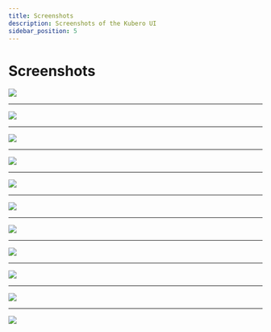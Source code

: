 ```yaml
---
title: Screenshots
description: Screenshots of the Kubero UI
sidebar_position: 5
---
```


# Screenshots
<img src="https://raw.githubusercontent.com/kubero-dev/kubero/main/docs/screenshots/pipeline-list.png" />

---

<img src="https://raw.githubusercontent.com/kubero-dev/kubero/main/docs/screenshots/pipeline-new.png" />

---

<img src="https://raw.githubusercontent.com/kubero-dev/kubero/main/docs/screenshots/app-overview.png" />

---

<img src="https://raw.githubusercontent.com/kubero-dev/kubero/main/docs/screenshots/app-metrics.png" />

---

<img src="https://raw.githubusercontent.com/kubero-dev/kubero/main/docs/screenshots/app-logs.png" />

---

<img src="https://raw.githubusercontent.com/kubero-dev/kubero/main/docs/screenshots/app-events.png" />

---

<img src="https://raw.githubusercontent.com/kubero-dev/kubero/main/docs/screenshots/app-vulnerabilities.png" />

---

<img src="https://raw.githubusercontent.com/kubero-dev/kubero/main/docs/screenshots/app-new.png" />

---

<img src="https://raw.githubusercontent.com/kubero-dev/kubero/main/docs/screenshots/addons-overview.png" />

---

<img src="https://raw.githubusercontent.com/kubero-dev/kubero/main/docs/screenshots/login.png" />

---

<img src="https://raw.githubusercontent.com/kubero-dev/kubero/main/docs/screenshots/cli.png" />